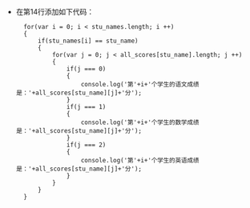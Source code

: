 - 在第14行添加如下代码：

        for(var i = 0; i < stu_names.length; i ++)
        {
            if(stu_names[i] == stu_name)
            {
                for(var j = 0; j < all_scores[stu_name].length; j ++)
                {
                    if(j === 0)
                    {
                        console.log('第'+i+'个学生的语文成绩是：'+all_scores[stu_name][j]+'分');
                    }
                    if(j === 1)
                    {
                        console.log('第'+i+'个学生的数学成绩是：'+all_scores[stu_name][j]+'分');
                    }
                    if(j === 2)
                    {
                        console.log('第'+i+'个学生的英语成绩是：'+all_scores[stu_name][j]+'分');
                    }
                }
            }
        }